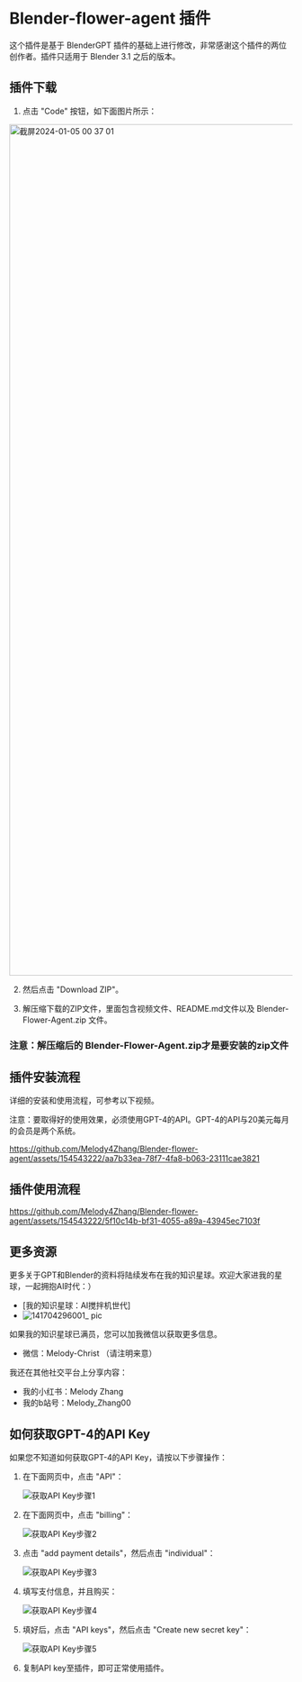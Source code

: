 # Blender-flower-agent 插件

这个插件是基于 BlenderGPT 插件的基础上进行修改，非常感谢这个插件的两位创作者。插件只适用于 Blender 3.1 之后的版本。

## 插件下载

1. 点击 "Code" 按钮，如下面图片所示：

<img width="1512" alt="截屏2024-01-05 00 37 01" src="https://github.com/Melody4Zhang/Blender-flower-agent/assets/154543222/3e2f3a10-a5a5-442c-8b14-2a8afb546451">


2. 然后点击 "Download ZIP"。

3. 解压缩下载的ZIP文件，里面包含视频文件、README.md文件以及 Blender-Flower-Agent.zip 文件。

###  注意：解压缩后的 Blender-Flower-Agent.zip才是要安装的zip文件

## 插件安装流程

详细的安装和使用流程，可参考以下视频。

注意：要取得好的使用效果，必须使用GPT-4的API。GPT-4的API与20美元每月的会员是两个系统。



https://github.com/Melody4Zhang/Blender-flower-agent/assets/154543222/aa7b33ea-78f7-4fa8-b063-23111cae3821


## 插件使用流程

https://github.com/Melody4Zhang/Blender-flower-agent/assets/154543222/5f10c14b-bf31-4055-a89a-43945ec7103f



## 更多资源

更多关于GPT和Blender的资料将陆续发布在我的知识星球。欢迎大家进我的星球，一起拥抱AI时代：）

- [我的知识星球：AI搅拌机世代]
- ![141704296001_ pic](https://github.com/Melody4Zhang/Blender-flower-agent/assets/154543222/6e040e29-e556-4139-989f-2a275b96be08)


如果我的知识星球已满员，您可以加我微信以获取更多信息。

- 微信：Melody-Christ （请注明来意）

我还在其他社交平台上分享内容：

- 我的小红书：Melody Zhang
- 我的b站号：Melody_Zhang00

## 如何获取GPT-4的API Key

如果您不知道如何获取GPT-4的API Key，请按以下步骤操作：

1. 在下面网页中，点击 "API"：

   ![获取API Key步骤1](https://github.com/Melody4Zhang/Blender-flower-agent/assets/154543222/a2b71a34-65d4-4188-8554-75c6c7142439)

2. 在下面网页中，点击 "billing"：

   ![获取API Key步骤2](https://github.com/Melody4Zhang/Blender-flower-agent/assets/154543222/3eb242de-5dc8-4551-8027-e9b07240bd6a)

3. 点击 "add payment details"，然后点击 "individual"：

   ![获取API Key步骤3](https://github.com/Melody4Zhang/Blender-flower-agent/assets/154543222/a7895918-4246-48f6-9c89-a286053cde21)

4. 填写支付信息，并且购买：

   ![获取API Key步骤4](https://github.com/Melody4Zhang/Blender-flower-agent/assets/154543222/881cd8de-15f8-4a6d-8e7d-69bca895f297)

5. 填好后，点击 "API keys"，然后点击 "Create new secret key"：

   ![获取API Key步骤5](https://github.com/Melody4Zhang/Blender-flower-agent/assets/154543222/0fb4293d-f67e-4d37-94d9-d6d648a7ab09)

6. 复制API key至插件，即可正常使用插件。
